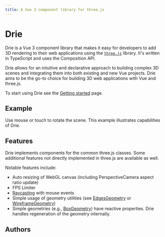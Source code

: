 ```yaml
---
title: A Vue 3 component library for three.js
---
```

<script setup>
import Test from './examples/Welcome.vue'

import { VPTeamMembers } from 'vitepress/theme'

const members = [
  {
    avatar: 'https://avatars.githubusercontent.com/u/26581833',
    name: 'Jan Vorisek',
    title: 'Creator',
    links: [
      { icon: 'github', link: 'https://github.com/janvorisek' },
      { icon: 'twitter', link: 'https://twitter.com/janvorisekdev' },
    ]
  },
  
]
</script>

# Drie

Drie is a Vue 3 component library that makes it easy for developers to add 3D rendering to their web applications using the [`three.js`](https://threejs.org/) library. It's written in TypeScript and uses the Composition API.

Drie allows for an intuitive and declarative approach to building complex 3D scenes and integrating them into both existing and new Vue projects. Drie aims to be the go-to choice for building 3D web applications with Vue and three.js.

To start using Drie see the [Getting started](/getting-started) page.

## Example

Use mouse or touch to rotate the scene. This example illustrates capabilities of Drie.

<ClientOnly>
<Test />
</ClientOnly>

## Features

Drie implements components for the common three.js classes. Some additional features not directly implemented in three.js are available as well.

Notable features include:

- Auto resizing of WebGL canvas (including PerspectiveCamera aspect ratio update)
- FPS Limiter
- [Raycasting](/raycasting) with mouse events
- Simple usage of geometry utilities (see [EdgesGeometry](components/Geometries/EdgesGeometry) or [WireframeGeometry](components/Geometries/WireframeGeometry))
- Simple geometries (e.g., [BoxGeometry](components/Geometries/BoxGeometry)) have reactive properties. Drie handles regeneration of the geometry internally.

## Authors

<VPTeamMembers size="small" :members="members" />
